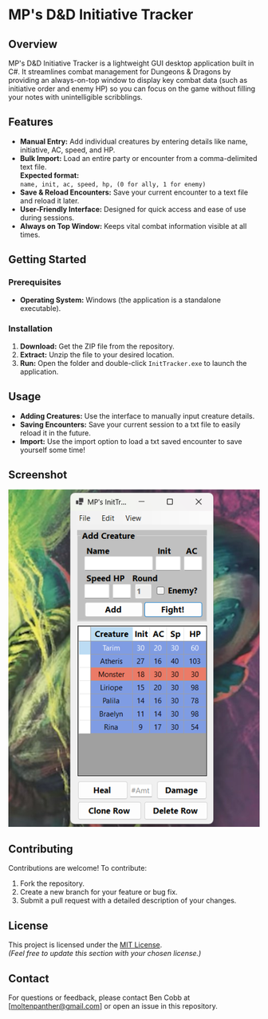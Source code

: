 # MP's D&D Initiative Tracker

## Overview
MP's D&D Initiative Tracker is a lightweight GUI desktop application built in C#. It streamlines combat management for Dungeons & Dragons by providing an always-on-top window to display key combat data (such as initiative order and enemy HP) so you can focus on the game without filling your notes with unintelligible scribblings.

## Features
- **Manual Entry:** Add individual creatures by entering details like name, initiative, AC, speed, and HP.
- **Bulk Import:** Load an entire party or encounter from a comma-delimited text file.  
  **Expected format:**  
  `name, init, ac, speed, hp, (0 for ally, 1 for enemy)`
- **Save & Reload Encounters:** Save your current encounter to a text file and reload it later.
- **User-Friendly Interface:** Designed for quick access and ease of use during sessions.
- **Always on Top Window:** Keeps vital combat information visible at all times.

## Getting Started

### Prerequisites
- **Operating System:** Windows (the application is a standalone executable).

### Installation
1. **Download:** Get the ZIP file from the repository.
2. **Extract:** Unzip the file to your desired location.
3. **Run:** Open the folder and double-click `InitTracker.exe` to launch the application.

## Usage
- **Adding Creatures:** Use the interface to manually input creature details.
- **Saving Encounters:** Save your current session to a txt file to easily reload it in the future.
- **Import:** Use the import option to load a txt saved encounter to save yourself some time!

## Screenshot
![D&D Initiative Tracker Screenshot](Screenshot.png)  

## Contributing
Contributions are welcome! To contribute:
1. Fork the repository.
2. Create a new branch for your feature or bug fix.
3. Submit a pull request with a detailed description of your changes.

## License
This project is licensed under the [MIT License](LICENSE).  
*(Feel free to update this section with your chosen license.)*

## Contact
For questions or feedback, please contact Ben Cobb at [moltenpanther@gmail.com] or open an issue in this repository.
